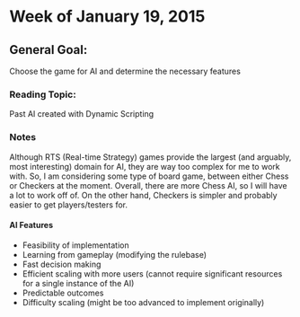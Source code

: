 # Week of January 19, 2015

## General Goal: 
Choose the game for AI and determine the necessary features

### Reading Topic: 
Past AI created with Dynamic Scripting

### Notes

Although RTS (Real-time Strategy) games provide the largest (and arguably, most interesting) domain for AI, they are way too complex for me to work with.
So, I am considering some type of board game, between either Chess or Checkers at the moment.
Overall, there are more Chess AI, so I will have a lot to work off of. On the other hand, Checkers is simpler and probably easier to get players/testers for.

#### AI Features
- Feasibility of implementation
- Learning from gameplay (modifying the rulebase)
- Fast decision making
- Efficient scaling with more users (cannot require significant resources for a single instance of the AI)
- Predictable outcomes
- Difficulty scaling (might be too advanced to implement originally)
